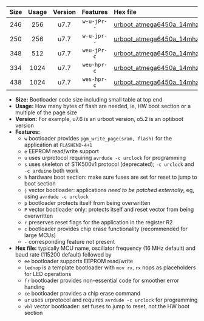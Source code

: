 |Size|Usage|Version|Features|Hex file|
|:-:|:-:|:-:|:-:|:--|
|246|256|u7.7|`w-u-jPr--`|[urboot_atmega6450a_14mhz7456_38400bps_lednop_ur_vbl.hex](https://raw.githubusercontent.com/stefanrueger/urboot.hex/main/mcus/atmega6450a/fcpu_14mhz7456/38400_bps/urboot_atmega6450a_14mhz7456_38400bps_lednop_ur_vbl.hex)|
|250|256|u7.7|`w-u-jpr--`|[urboot_atmega6450a_14mhz7456_38400bps_lednop_fr_ur_vbl.hex](https://raw.githubusercontent.com/stefanrueger/urboot.hex/main/mcus/atmega6450a/fcpu_14mhz7456/38400_bps/urboot_atmega6450a_14mhz7456_38400bps_lednop_fr_ur_vbl.hex)|
|348|512|u7.7|`weu-jPr-c`|[urboot_atmega6450a_14mhz7456_38400bps_ee_lednop_fr_ce_ur_vbl.hex](https://raw.githubusercontent.com/stefanrueger/urboot.hex/main/mcus/atmega6450a/fcpu_14mhz7456/38400_bps/urboot_atmega6450a_14mhz7456_38400bps_ee_lednop_fr_ce_ur_vbl.hex)|
|334|1024|u7.7|`weu-hpr-c`|[urboot_atmega6450a_14mhz7456_38400bps_ee_lednop_fr_ce_ur.hex](https://raw.githubusercontent.com/stefanrueger/urboot.hex/main/mcus/atmega6450a/fcpu_14mhz7456/38400_bps/urboot_atmega6450a_14mhz7456_38400bps_ee_lednop_fr_ce_ur.hex)|
|438|1024|u7.7|`wes-hpr-c`|[urboot_atmega6450a_14mhz7456_38400bps_ee_lednop_fr_ce.hex](https://raw.githubusercontent.com/stefanrueger/urboot.hex/main/mcus/atmega6450a/fcpu_14mhz7456/38400_bps/urboot_atmega6450a_14mhz7456_38400bps_ee_lednop_fr_ce.hex)|

- **Size:** Bootloader code size including small table at top end
- **Usage:** How many bytes of flash are needed, ie, HW boot section or a multiple of the page size
- **Version:** For example, u7.6 is an urboot version, o5.2 is an optiboot version
- **Features:**
  + `w` bootloader provides `pgm_write_page(sram, flash)` for the application at `FLASHEND-4+1`
  + `e` EEPROM read/write support
  + `u` uses urprotocol requiring `avrdude -c urclock` for programming
  + `s` uses skeleton of STK500v1 protocol (deprecated); `-c urclock` and `-c arduino` both work
  + `h` hardware boot section: make sure fuses are set for reset to jump to boot section
  + `j` vector bootloader: applications *need to be patched externally*, eg, using `avrdude -c urclock`
  + `p` bootloader protects itself from being overwritten
  + `P` vector bootloader only: protects itself and reset vector from being overwritten
  + `r` preserves reset flags for the application in the register R2
  + `c` bootloader provides chip erase functionality (recommended for large MCUs)
  + `-` corresponding feature not present
- **Hex file:** typically MCU name, oscillator frequency (16 MHz default) and baud rate (115200 default) followed by
  + `ee` bootloader supports EEPROM read/write
  + `lednop` is a template bootloader with `mov rx,rx` nops as placeholders for LED operations
  + `fr` bootloader provides non-essential code for smoother error handing
  + `ce` bootloader provides a chip erase command
  + `ur` uses urprotocol and requires `avrdude -c urclock` for programming
  + `vbl` vector bootloader: set fuses to jump to reset, not the HW boot section
